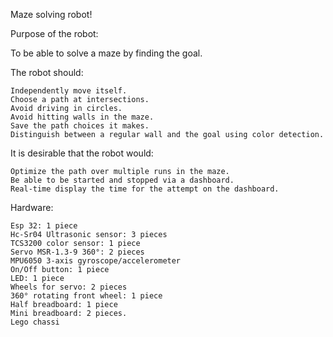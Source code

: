 Maze solving robot!

Purpose of the robot:

To be able to solve a maze by finding the goal.

The robot should:

    Independently move itself.
    Choose a path at intersections.
    Avoid driving in circles.
    Avoid hitting walls in the maze.
    Save the path choices it makes.
    Distinguish between a regular wall and the goal using color detection.

It is desirable that the robot would:

    Optimize the path over multiple runs in the maze.
    Be able to be started and stopped via a dashboard.
    Real-time display the time for the attempt on the dashboard.

Hardware:

    Esp 32: 1 piece
    Hc-Sr04 Ultrasonic sensor: 3 pieces
    TCS3200 color sensor: 1 piece
    Servo MSR-1.3-9 360°: 2 pieces
    MPU6050 3-axis gyroscope/accelerometer
    On/Off button: 1 piece
    LED: 1 piece
    Wheels for servo: 2 pieces
    360° rotating front wheel: 1 piece
    Half breadboard: 1 piece
    Mini breadboard: 2 pieces.
    Lego chassi
